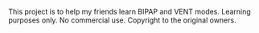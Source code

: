 This project is to help my friends learn BIPAP and VENT modes. Learning purposes only. No commercial use. Copyright to the original owners.
